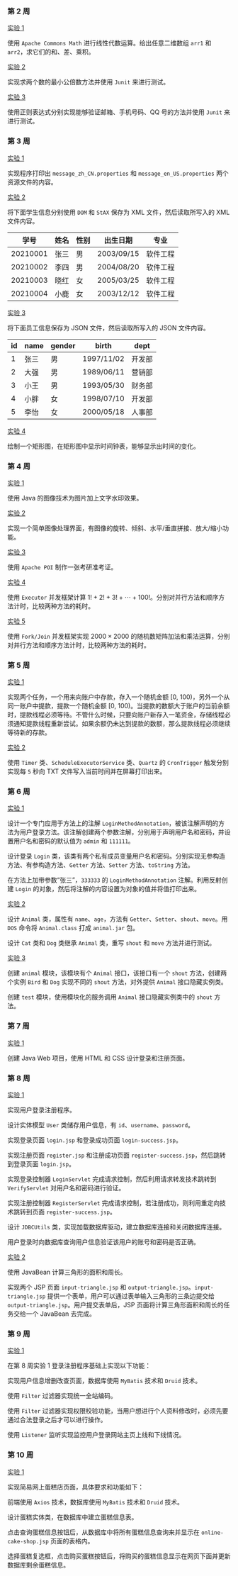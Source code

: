 ### 第 2 周
[实验 1](./week2/exp1/src/main/java/exp1/Exp1.java)

使用 `Apache Commons Math` 进行线性代数运算。给出任意二维数组 `arr1` 和 `arr2`，求它们的和、差、乘积。

[实验 2](./week2/exp2/src/main/java/exp2/Exp2.java)

实现求两个数的最小公倍数方法并使用 `Junit` 来进行测试。

[实验 3](./week2/exp3/src/main/java/exp3/Exp3.java)

使用正则表达式分别实现能够验证邮箱、手机号码、QQ 号的方法并使用 `Junit` 来进行测试。

### 第 3 周
[实验 1](./week3/exp1/src/main/java/exp1/Exp1.java)

实现程序打印出 `message_zh_CN.properties` 和 `message_en_US.properties` 两个资源文件的内容。

[实验 2](./week3/exp2/src/main/java/exp2/Exp2.java)

将下面学生信息分别使用 `DOM` 和 `StAX` 保存为 XML 文件，然后读取所写入的 XML 文件内容。

| 学号 | 姓名 | 性别 | 出生日期 | 专业 |
|-|-|-|-|-|
| 20210001 | 张三 | 男 | 2003/09/15 | 软件工程 |
| 20210002 | 李四 | 男 | 2004/08/20 | 软件工程 |
| 20210003 | 晓红 | 女 | 2005/03/25 | 软件工程 |
| 20210004 | 小鹿 | 女 | 2003/12/12 | 软件工程 |

[实验 3](./week3/exp3/src/main/java/exp3/Exp3.java)

将下面员工信息保存为 JSON 文件，然后读取所写入的 JSON 文件内容。

|id | name | gender | birth | dept |
|-|-|-|-|-|
|1 | 张三 | 男 | 1997/11/02 | 开发部 |
|2 | 大强 | 男 | 1989/06/11 | 营销部 |
|3 | 小王 | 男 | 1993/05/30 | 财务部 |
|4 | 小胖 | 女 | 1998/07/10 | 开发部 |
|5 | 李怡 | 女 | 2000/05/18 | 人事部 |

[实验 4](./week3/exp4/src/main/java/exp4/Exp4.java)

绘制一个矩形图，在矩形图中显示时间钟表，能够显示出时间的变化。

### 第 4 周
[实验 1](./week4/exp1/src/main/java/exp1/Exp1.java)

使用 Java 的图像技术为图片加上文字水印效果。

[实验 2](./week4/exp2/src/main/java/exp2/Exp2.java)

实现一个简单图像处理界面，有图像的旋转、倾斜、水平/垂直拼接、放大/缩小功能。

[实验 3](./week4/exp3/src/main/java/exp3/Exp3.java)

使用 `Apache POI` 制作一张考研准考证。

[实验 4](./week4/exp4/src/main/java/exp4/Exp4.java)

使用 `Executor` 并发框架计算 $1! + 2! + 3! + \cdots + 100!$。分别对并行方法和顺序方法计时，比较两种方法的耗时。

[实验 5](./week4/exp5/src/main/java/exp5/Exp5.java)

使用 `Fork/Join` 并发框架实现 $2000 \times 2000$ 的随机数矩阵加法和乘法运算，分别对并行方法和顺序方法计时，比较两种方法的耗时。

### 第 5 周
[实验 1](./week5/exp1/src/main/java/exp1/Exp1.java)

实现两个任务，一个用来向账户中存款，存入一个随机金额 $[0, \ 100)$，另外一个从同一账户中提款，提款一个随机金额 $[0, \ 100)$。当提款的数额大于账户的当前余额时，提款线程必须等待。不管什么时候，只要向账户新存入一笔资金，存储线程必须通知提款线程重新尝试。如果余额仍未达到提款的数额，那么提款线程必须继续等待新的存款。

[实验 2](./week5/exp2/src/main/java/exp2/Exp2.java)

使用 `Timer` 类、`ScheduleExecutorService` 类、`Quartz` 的 `CronTrigger` 触发分别实现每 `5` 秒向 TXT 文件写入当前时间并在屏幕打印出来。

### 第 6 周
[实验 1](./week6/exp1/src/main/java/exp1/Exp1.java)

设计一个专门应用于方法上的注解 `LoginMethodAnnotation`，被该注解声明的方法为用户登录方法。该注解创建两个参数注解，分别用于声明用户名和密码，并设置用户名和密码的默认值为 `admin` 和 `111111`。

设计登录 `Login` 类，该类有两个私有成员变量用户名和密码。分别实现无参构造方法、有参构造方法、`Getter` 方法、`Setter` 方法、`toString` 方法。

在方法上加带参数“张三”，`333333` 的 `LoginMethodAnnotation` 注解。利用反射创建 `Login` 的对象，然后将注解的内容设置为对象的值并将值打印出来。

[实验 2](./week6/exp2/src/main/java/exp2/Exp2.java)

设计 `Animal` 类，属性有 `name`、`age`，方法有 `Getter`、`Setter`、`shout`、`move`。用 `DOS` 命令将 `Animal.class` 打成 `animal.jar` 包。

设计 `Cat` 类和 `Dog` 类继承 `Animal` 类，重写 `shout` 和 `move` 方法并进行测试。

[实验 3](./week6/exp3/test/src/main/java/exp3/Exp3.java)

创建 `animal` 模块，该模块有个 `Animal` 接口，该接口有一个 `shout` 方法，创建两个实例 `Bird` 和 `Dog` 实现不同的 `shout` 方法，对外提供 `Animal` 接口隐藏实例类。

创建 `test` 模块，使用模块化的服务调用 `Animal` 接口隐藏实例类中的 `shout` 方法。

### 第 7 周
[实验 1](./week7/exp1/src/main/webapp/login.html)

创建 Java Web 项目，使用 HTML 和 CSS 设计登录和注册页面。

### 第 8 周
[实验 1](./week8/exp1/src/main/webapp/login.jsp)

实现用户登录注册程序。

设计实体模型 `User` 类储存用户信息，有 `id`、`username`、`password`。

实现登录页面 `login.jsp` 和登录成功页面 `login-success.jsp`。

实现注册页面 `register.jsp` 和注册成功页面 `register-success.jsp`，然后跳转到登录页面 `login.jsp`。

实现登录控制器 `LoginServlet` 完成请求控制，然后利用请求转发技术跳转到 `VerifyServlet` 对用户名和密码进行验证。

实现注册控制器 `RegisterServlet` 完成请求控制，若注册成功，则利用重定向技术跳转到页面 `register-success.jsp`。

设计 `JDBCUtils` 类，实现加载数据库驱动，建立数据库连接和关闭数据库连接。

用户登录时向数据库查询用户信息验证该用户的账号和密码是否正确。

[实验 2](./week8/exp2/src/main/webapp/input-triangle.jsp)

使用 JavaBean 计算三角形的面积和周长。

实现两个 JSP 页面 `input-triangle.jsp` 和 `output-triangle.jsp`。`input-triangle.jsp` 提供一个表单，用户可以通过表单输入三角形的三条边提交给 `output-triangle.jsp`。用户提交表单后，JSP 页面将计算三角形面积和周长的任务交给一个 JavaBean 去完成。

### 第 9 周
[实验 1](./week9/exp1/src/main/webapp/login.jsp)

在第 8 周实验 1 登录注册程序基础上实现以下功能：

实现用户信息增删改查页面，数据库使用 `MyBatis` 技术和 `Druid` 技术。

使用 `Filter` 过滤器实现统一全站编码。

使用 `Filter` 过滤器实现权限校验功能，当用户想进行个人资料修改时，必须先要通过合法登录之后才可以进行操作。

使用 `Listener` 监听实现监控用户登录网站主页上线和下线情况。

### 第 10 周
[实验 1](./week10/exp1/src/main/webapp/online-cake-shop.jsp)

实现简易网上蛋糕店页面，具体要求和功能如下：

前端使用 `Axios` 技术，数据库使用 `MyBatis` 技术和 `Druid` 技术。

设计蛋糕实体类，在数据库中建立蛋糕信息表。

点击查询蛋糕信息按钮后，从数据库中将所有蛋糕信息查询来并显示在 `online-cake-shop.jsp` 页面的表格内。

选择蛋糕复选框，点击购买蛋糕按钮后，将购买的蛋糕信息显示在网页下面并更新数据库剩余蛋糕信息。